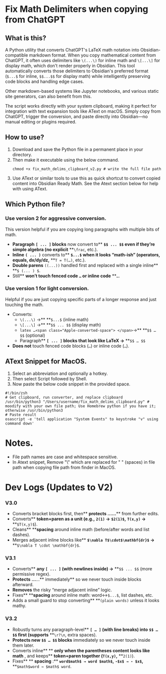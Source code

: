 # Fix Math Delimiters when copying from ChatGPT

## What is this?

A Python utility that converts ChatGPT's LaTeX math notation into Obsidian-compatible markdown format. When you copy mathematical content from ChatGPT, it often uses delimiters like `\(...\)` for inline math and `\[...\]` for display math, which don't render properly in Obsidian. This tool automatically converts those delimiters to Obsidian's preferred format (`$...$` for inline, `$$...$$` for display math) while intelligently preserving code blocks and handling edge cases. 

Other markdown-based systems like Jupyter notebooks, and various static site generators, can also benefit from this.

The script works directly with your system clipboard, making it perfect for integration with text expansion tools like AText on macOS. Simply copy from ChatGPT, trigger the conversion, and paste directly into Obsidian—no manual editing or plugins required.

## How to use?

1. Download and save the Python file in a permanent place in your directory.
2. Then make it executable using the below command.
   ```
   chmod +x fix_math_delims_clipboard_v2.py # write the full file path
   ```
3. Use AText or similar tools to use this as quick shortcut to convert copied content into Obsidian Ready Math. See the Atext section below for help with using AText.

## Which Python file?

### Use version 2 for aggressive conversion.

This version helpful if you are copying long paragraphs with multiple bits of math.

* **Paragraph** **`[ ... ]` blocks** now convert to** **`$$ ... $$` even if they’re simple algebra (no explicit** **`\frac`, etc.).
* **Inline** **`( ... )`** converts to** **`$...$` when it looks “math-ish” (operators, equals, dx/dy/dz,** **`T = T(…)`, etc.).
* **Double parens** `((...))` handled first and replaced with a single inline** **`$ (... ) $`.
* Still** ****won’t touch** fenced code** **`…` or inline code** **``…``.

### Use version 1 for light conversion.

Helpful if you are just copying specific parts of a longer response and just touching the math.

* Converts:
  * `\(...\)` →** **`$...$` (inline math)
  * `\[...\]` →** **`$$ ... $$` (display math)
  * `latex …<span class="Apple-converted-space"> </span>`→** **`$$ … $$` (optional)
  * Paragraph** **`[ ... ]` blocks that look like LaTeX →** **`$$ … $$`
* **Does not** touch fenced code blocks (`…`) or inline code (``…``).

## AText Snippet for MacOS.

1. Select an abbreviation and optionally a hotkey.
2. Then select Script followed by Shell.
3. Now paste the below code snippet in the provided space.

```
#!/bin/zsh
# Get clipboard, run converter, and replace clipboard
/usr/bin/python3 "/Users/username/fix_math_delims_clipboard.py" # moodify with your own file path; Use Homebrew python if you have it; otherwise /usr/bin/python3
# Paste result
osascript -e 'tell application "System Events" to keystroke "v" using command down'

```

# Notes.

- File path names are case and whitespace sensitive.
- In Atext snippet, Remove "\\" which are replaced for " " (spaces) in file path when copying file path from finder in MacOS.

# Dev Logs (Updates to V2)

### V3.0

* Converts bracket blocks first, then** ****protects** **…**…**** from further edits.
* Converts** ****token+paren** as a unit (e.g.,** **`2(1)` →** **`$2(1)$`,** **`T(x,y)` →** **`$T(x,y)$`).
* Cleans** ****spacing** around inline math (before/after words and list dashes).
* Merges adjacent inline blocks like** **`$\nabla T$\cdot$\mathbf{dr}$` →** **`$\nabla T \cdot \mathbf{dr}$`.

### V3.1

* Converts** ****any** `[ ... ]` (with newlines inside) →** **`$$ ... $$` (more permissive regex).
* **Protects** **…**…** immediately** so we never touch inside blocks afterward.
* **Removes** the risky “merge adjacent inline” logic.
* Fixes** ****spacing** around inline math: word↔`$...$`, list dashes, etc.
* Adds a small guard to stop converting** **`(plain words)` unless it looks mathy.

### V3.2

* Robustly turns any paragraph-level** ****`[ … ]`** (with line breaks) into** ****`$$ … $$`** first (supports** **`\r?\n`, extra spaces).
* **Protects new** **`$$ … $$` blocks** immediately so we never touch inside them later.
* Converts inline** ** **only when the parentheses content looks like math** , and keeps** ****token+paren** together (`T(x,y)`,** **`2(1)`).
* Fixes** ** **spacing** :** **`word$math$ → word $math$`,** **`-$x$ → - $x$`,** **`$math$word → $math$ word`.
